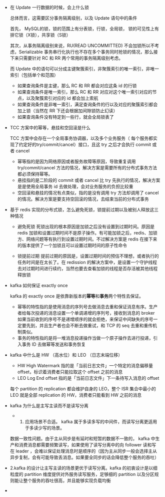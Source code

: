 
- 在 Update 一行数据的时候，会上什么锁

  总体而言，这需要区分事务隔离级别，以及 Update 语句中的条件
  
  首先， MySQL的锁，锁的范围上有分表锁，行锁，全局锁， 锁的可见性上有排它锁（X锁），共享锁（S锁）
  
  其次，从事务隔离级别来说，RU(READ UNCOMMITTED) 不会加锁所以不考虑，Serializable 事务串行化执行也不存在多个事务同时抢锁的情况，那么接下来只需要针对 RC 和 RR 两个常用的事务隔离级别考虑。
  
  而 Update 中的语句可以分成主键聚簇索引，非聚簇索引的唯一索引，非唯一索引（包括单个和范围）

  - 如果查询条件是主键，那么 RC 和 RR 都会对应这条 id 的行锁
  - 如果查询条件是唯一索引，那么 RC 和 RR 对应对这个唯一索引对应的节点，以及聚簇索引对应的 id 都会加上索航
  - 如果查询条件是非唯一索引，满足查询条件的行以及对应的聚簇索引都会加上锁（当然在 RR 下还会根据加间隙锁防止幻读）
  - 如果查询条件没有特定到一些行，就会全局锁表了

- TCC 方案中的幂等，悬挂和空回滚是什么

  TCC 方案中会存在一个全局事务协调器，以及多个业务服务（ 每个服务都实现了约定好的try/commit/cancel）接口，且这 try 之后才会执行 commit 或者 cancel

  - 幂等指的是因为网络原因或者服务故障等原因，导致重复调用 try/commit/cancel 方法的情况，解决方案是需要所有的分布式事务方法都必须保持幂等。
  - 悬挂指的是二阶段的 commit 或者 cancel 比 try 先执行的情况，解决方案是是使用全局事务 id 去做处理，会对业务服务的负担比较重
  - 空回滚和悬挂的情况有点类似，指的是没有调用 try 方法却调用了 cancel 的情况。解决方案是要支持空回滚的情况，去结束当前的分布式事务

- 基于 redis 实现的分布式锁，怎么避免死锁，锁提前过期以及被别人释放这三种情况

  - 避免死锁 死锁出现的根本原因是加锁之后没有设置到过期时间。原因是 redis 加锁和设置过期时间不是原子操作。有可能加锁之后，redis、加锁方、网络问题等有执行到设置过期时间。不过解决方案是 redis 在接下来的版本提供了一个加锁且可以设置过期时间的原子性命令

  - 锁提前过期 提前过期的原因是，设置过期时间的预估不理想，或者执行的任务时间是在太长了。在 redission 的解决方案中，是设置一个守护线程去对过期时间进行续约，当然也要去查看加锁的线程是否存活被其他线程释放锁

- kafka 如何保证 exactly once

  kafka 的 exactly once 是依靠新版本的**幂等**和**事务**两个特性去保证。
  - 幂等的特性指的是使用消息的序列号去做消息去重和保证消息有序。生产者给每次投递的消息设置一个单调递增的序列号，接收到消息的 broker 如果当前收到的序号不是递增顺序的就会拒绝，来保证中间缺失的序号一定要先到，并且生产者也会不断去做重试，和 TCP 的 seq 去重和重传机制类似。
  - 事务的特性指的是将一堆消息投递操作当做一个原子操作去进行投递，引入事务 ID 去做幂等发送和事务恢复

- kafka 中什么是 HW （高水位）和 LEO （日志末端位移）
  - HW High Watermark 指的是「当前日志文件」一个特定的消息偏移量 offset，标识着消费者只能拉取这个 offset 之前的消息
  - LEO Log End offset 指的是「当前日志文件」下一条待写入消息的 offset

  每个 partition 的 replication 都会维护自身的 LEO，整个 ISR 集合中最小的 LEO 就是全部 replication 的 HW，消费者只能看到 HW 之前的消息

- kafka 为什么是主写主读而不是读写分离

  - 1. 应用场景不合适。 kafka 属于多读多写的中间件，而读写分离更适用于多读少写的场景。

  数据一致性问题。由于主从同步是有延时和短暂的数据不一致的， kafka 中生产和消费消息都需要频繁读写，如果使用了读写分离中的向 follower 读和写在 leader ，会难以保证处理消息时是顺序的（因为主从同步一般会选择主从异步复制，会有可能导致丢消息。如果要全同步的话会降低整个服务的吞吐）

 - 2.kafka 的设计让主写主读的场景更优于读写分离。kafka 的初衷设计是以细粒度的 partition 维度提供对外服务读写服务，足够细的 partition 以及分区规则能让整个服务的吞吐很高，并且能够实现负载均衡

- 
